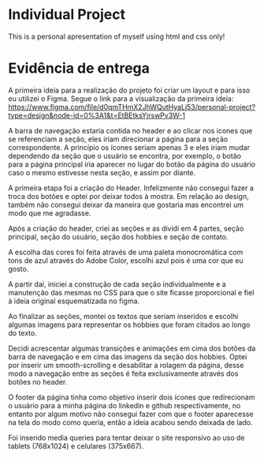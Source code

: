 # Individual Project
This is a personal apresentation of myself using html and css only!

# Evidência de entrega
A primeira ideia para a realização do projeto foi criar um layout e para isso eu utilizei o Figma. Segue o link para a visualização da primeira ideia: https://www.figma.com/file/d0qmTHmX2JhWQutHyaLj53/personal-project?type=design&node-id=0%3A1&t=EtBEtksYjrswPv3W-1

A barra de navegação estaria contida no header e ao clicar nos ícones que se referenciam a seção, eles iriam direcionar a página para a seção correspondente. A princípio os ícones seriam apenas 3 e eles iriam mudar dependendo da seção que o usuário se encontra, por exemplo, o botão para a página principal iria aparecer no lugar do botão da página do usuário caso o mesmo estivesse nesta seção, e assim por diante.

A primeira etapa foi a criação do Header. Infelizmente não consegui fazer a troca dos botões e optei por deixar todos à mostra. Em relação ao design, também não consegui deixar da maneira que gostaria mas encontrei um modo que me agradasse.

Após a criação do header, criei as seções e as dividi em 4 partes, seção principal, seção do usuário, seção dos hobbies e seção de contato.

A escolha das cores foi feita através de uma paleta monocromática com tons de azul através do Adobe Color, escolhi azul pois é uma cor que eu gosto.

A partir daí, iniciei a construção de cada seção individualmente e a manutenção das mesmas no CSS para que o site ficasse proporcional e fiel à ideia original esquematizada no figma.

Ao finalizar as seções, montei os textos que seriam inseridos e escolhi algumas imagens para representar os hobbies que foram citados ao longo do texto.

Decidi acrescentar algumas transições e animações em cima dos botões da barra de navegação e em cima das imagens da seção dos hobbies. Optei por inserir um smooth-scrolling e desabilitar a rolagem da página, desse modo a navegação entre as seções é feita exclusivamente através dos botões no header.

O footer da página tinha como objetivo inserir dois ícones que redirecionam o usuário para a minha página do linkedin e github respectivamente, no entanto por algum motivo não consegui fazer com que o footer aparecesse na tela do modo como queria, então a ideia acabou sendo deixada de lado.

Foi inserido media queries para tentar deixar o site responsivo ao uso de tablets (768x1024) e celulares (375x667).